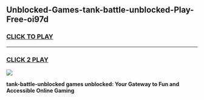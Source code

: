 
## Unblocked-Games-tank-battle-unblocked-Play-Free-oi97d
<h3>
<a href="https://premium76.site?title=tank-battle-unblocked&ref=12A">CLICK TO PLAY</a></h3>
<hr>

<h3>
<a href="https://premium76.site?title=tank-battle-unblocked&ref=12A">CLICK 2 PLAY</a>
  
</h3>

<a href="https://premium76.site?title=tank-battle-unblocked&ref=12A"><img src="https://clearcache.store/games.png"></a>


**tank-battle-unblocked games unblocked: Your Gateway to Fun and Accessible Online Gaming**
